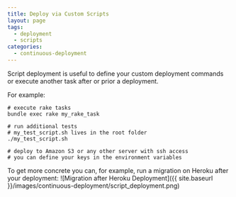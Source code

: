 ```yaml
---
title: Deploy via Custom Scripts
layout: page
tags:
  - deployment
  - scripts
categories:
  - continuous-deployment
---
```

Script deployment is useful to define your custom deployment commands or execute another task after or prior a deployment.

For example:

```shell
# execute rake tasks
bundle exec rake my_rake_task

# run additional tests
# my_test_script.sh lives in the root folder
./my_test_script.sh

# deploy to Amazon S3 or any other server with ssh access
# you can define your keys in the environment variables
```

To get more concrete you can, for example, run a migration on Heroku after your deployment:
![Migration after Heroku Deployment]({{ site.baseurl }}/images/continuous-deployment/script_deployment.png)
